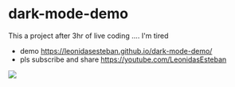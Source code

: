# dark-mode-demo
This a project after 3hr of live coding .... I'm tired 
- demo https://leonidasesteban.github.io/dark-mode-demo/
- pls subscribe and share https://youtube.com/LeonidasEsteban

![](https://repository-images.githubusercontent.com/258941753/77c84080-874f-11ea-9a87-077ac3fb5182)
